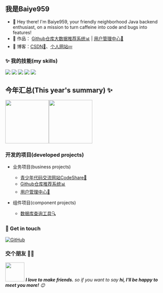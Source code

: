 ## 我是Baiye959

- 🌹 Hey there! I'm Baiye959, your friendly neighborhood Java backend enthusiast, on a mission to turn caffeine into code and bugs into features!
- 🏡 作品： <a href="https://github.com/Baiye959/Github-recommend-system" target="_blank">Github仓库大数据推荐系统📊</a> | <a href="https://github.com/Baiye959/user-center" target="_blank">用户管理中心🚀</a>
- :pencil: 博客：[CSDN💬](https://blog.csdn.net/Baiye959)、[个人网站💤](https://baiye959.cn) 


### ✨ 我的技能(my skills)   

![](https://img.shields.io/badge/-Java-4C7491?style=flat-square&logo=java&logoColor=fff)
![](https://img.shields.io/badge/-Spring-5FB832?style=flat-square&logo=Spring&logoColor=fff)
![](https://img.shields.io/badge/-Linux-000000?style=flat-square&logo=Linux&logoColor=fff)
![](https://img.shields.io/badge/-MySQL-4479A1?style=flat-square&logo=MySQL&logoColor=fff)
![](https://img.shields.io/badge/-Git-E84E31?style=flat-square&logo=Git&logoColor=fff)


## 今年汇总(This year's summary) ✨

<img align="" height="137px" src="https://github-readme-stats.vercel.app/api?username=Baiye959&hide_title=true&hide_border=true&show_icons=true&include_all_commits=true&line_height=21&bg_color=0,7EC760,38B177&theme=graywhite&locale=cn" /><img align="" height="137px" src="https://github-readme-stats.vercel.app/api/top-langs/?username=Baiye959&hide_title=true&hide_border=true&layout=compact&bg_color=0,38B177,00A88E&theme=graywhite&locale=cn" />
### 开发的项目(developed projects)

- 业务项目(business projects)
  - [青少年代码交流网站CodeShare🌟](https://github.com/Baiye959/CodeShare)
  - [Github仓库推荐系统📊](https://github.com/Baiye959/Github-recommend-system)
  - [用户管理中心🚀](https://github.com/Baiye959/user-center)

- 组件项目(component projects)
  - [数据库查询工具🔍](https://github.com/Baiye959/JDBCTools)



### 🎉 Get in touch

[![GitHub](https://img.shields.io/badge/GitHub-grey?logo=github)](https://github.com/Baiye959)
### 交个朋友 👬🏻

<img src="https://media.giphy.com/media/LnQjpWaON8nhr21vNW/giphy.gif" width="60"> <em><b>I love to make friends.</b> so if you want to say <b>hi, I'll be happy to meet you more!</b> 😊</em>
